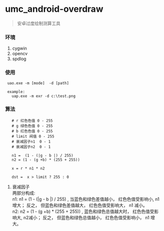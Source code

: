 # umc_android-overdraw
> 安卓过度绘制测算工具

### 环境
  1. cygwin
  2. opencv
  3. spdlog

### 使用

```
 uao.exe -m [mode]  -d [path]

 example:
   uap.exe -m exr -d c:\test.png
```

### 算法

```
   # r 红色色值 0 - 255
   # g 绿色色值 0 - 255
   # b 红色色值 0 - 255
   # limit 阀值 0 - 255
   # 衰减因子n1  0 - 1
   # 衰减因子n2  0 - 1

   n1 =  (1 - (|g - b |) / 255)
   n2 = (1 - (g +b) * (255 + 255))

   x = r * n1 * n2

   dst =  x > limit ? 255 : 0

```

1. 衰减因子     
   两部分构成:     
   n1:  n1 = (1 - (|g - b |) / 255) , 当蓝色和绿色差值越小， 红色色值受影响小, n1 增大； 反之， 但蓝色和绿色差值越大， 红色色值受影响大， n1 减小。     
   n2:  n2 = (1 - (g +b) * (255 + 255)) , 蓝色和绿色总值越大时， 红色色值受影响大, n2减小； 反之， 但蓝色和绿色总值越小， 红色色值受影响小， n1 增大。     






